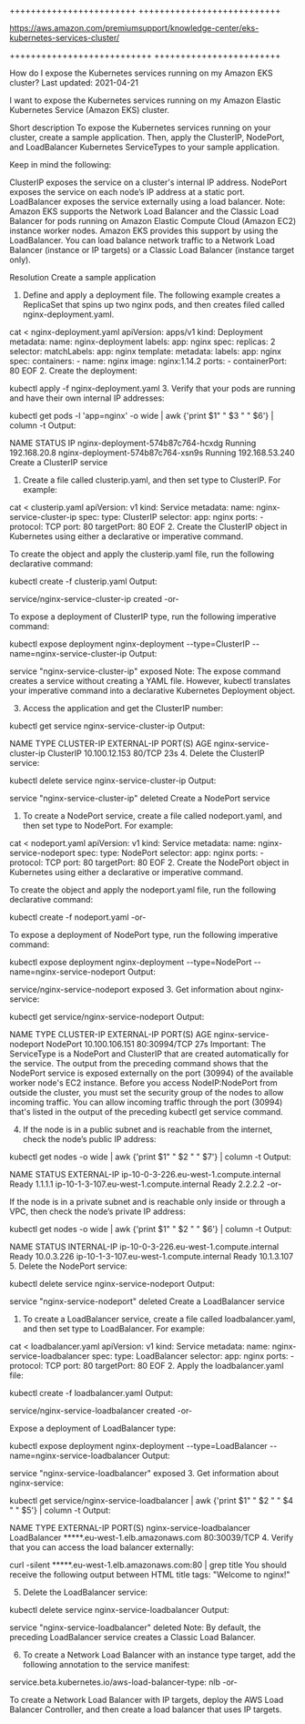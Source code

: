 ++++++++++++++++++++++++
+++++++++++++++++++++++++++

https://aws.amazon.com/premiumsupport/knowledge-center/eks-kubernetes-services-cluster/

+++++++++++++++++++++++++++
++++++++++++++++++++++++


How do I expose the Kubernetes services running on my Amazon EKS cluster?
Last updated: 2021-04-21

I want to expose the Kubernetes services running on my Amazon Elastic Kubernetes Service (Amazon EKS) cluster.

Short description
To expose the Kubernetes services running on your cluster, create a sample application. Then, apply the ClusterIP, NodePort, and LoadBalancer Kubernetes ServiceTypes to your sample application.

Keep in mind the following:

ClusterIP exposes the service on a cluster's internal IP address.
NodePort exposes the service on each node’s IP address at a static port.
LoadBalancer exposes the service externally using a load balancer.
Note: Amazon EKS supports the Network Load Balancer and the Classic Load Balancer for pods running on Amazon Elastic Compute Cloud (Amazon EC2) instance worker nodes. Amazon EKS provides this support by using the LoadBalancer. You can load balance network traffic to a Network Load Balancer (instance or IP targets) or a Classic Load Balancer (instance target only).

Resolution
Create a sample application
1.    Define and apply a deployment file. The following example creates a ReplicaSet that spins up two nginx pods, and then creates filed called nginx-deployment.yaml.

cat <<EOF > nginx-deployment.yaml
apiVersion: apps/v1
kind: Deployment
metadata:
  name: nginx-deployment
  labels:
    app: nginx
spec:
  replicas: 2
  selector:
    matchLabels:
      app: nginx
  template:
    metadata:
      labels:
        app: nginx
    spec:
      containers:
      - name: nginx
        image: nginx:1.14.2
        ports:
        - containerPort: 80
EOF
2.    Create the deployment:

kubectl apply -f nginx-deployment.yaml
3.    Verify that your pods are running and have their own internal IP addresses:

kubectl get pods -l 'app=nginx' -o wide | awk {'print $1" " $3 " " $6'} | column -t
Output:

NAME                               STATUS   IP
nginx-deployment-574b87c764-hcxdg  Running  192.168.20.8
nginx-deployment-574b87c764-xsn9s  Running  192.168.53.240
Create a ClusterIP service
1.    Create a file called clusterip.yaml, and then set type to ClusterIP. For example:

cat <<EOF > clusterip.yaml
apiVersion: v1
kind: Service
metadata:
  name: nginx-service-cluster-ip
spec:
  type: ClusterIP
  selector:
    app: nginx
  ports:
    - protocol: TCP
      port: 80
      targetPort: 80
EOF
2.    Create the ClusterIP object in Kubernetes using either a declarative or imperative command.

To create the object and apply the clusterip.yaml file, run the following declarative command:

kubectl create -f clusterip.yaml
Output:

service/nginx-service-cluster-ip created
-or-

To expose a deployment of ClusterIP type, run the following imperative command:

kubectl expose deployment nginx-deployment  --type=ClusterIP  --name=nginx-service-cluster-ip
Output:

service "nginx-service-cluster-ip" exposed
Note: The expose command creates a service without creating a YAML file. However, kubectl translates your imperative command into a declarative Kubernetes Deployment object.

3.    Access the application and get the ClusterIP number:

kubectl get service nginx-service-cluster-ip
Output:

NAME                       TYPE        CLUSTER-IP      EXTERNAL-IP   PORT(S)   AGE
nginx-service-cluster-ip   ClusterIP   10.100.12.153   <none>        80/TCP    23s
4.    Delete the ClusterIP service:

kubectl delete service nginx-service-cluster-ip
Output:

service "nginx-service-cluster-ip" deleted
Create a NodePort service
1.    To create a NodePort service, create a file called nodeport.yaml, and then set type to NodePort. For example:

cat <<EOF > nodeport.yaml
apiVersion: v1
kind: Service
metadata:
  name: nginx-service-nodeport
spec:
  type: NodePort
  selector:
    app: nginx
  ports:
    - protocol: TCP
      port: 80
      targetPort: 80
EOF
2.    Create the NodePort object in Kubernetes using either a declarative or imperative command.

To create the object and apply the nodeport.yaml file, run the following declarative command:

kubectl create -f nodeport.yaml
-or-

To expose a deployment of NodePort type, run the following imperative command:

kubectl expose deployment nginx-deployment  --type=NodePort  --name=nginx-service-nodeport
Output:

service/nginx-service-nodeport exposed
3.    Get information about nginx-service:

kubectl get service/nginx-service-nodeport
Output:

NAME                     TYPE       CLUSTER-IP       EXTERNAL-IP   PORT(S)        AGE
nginx-service-nodeport   NodePort   10.100.106.151   <none>        80:30994/TCP   27s
Important: The ServiceType is a NodePort and ClusterIP that are created automatically for the service. The output from the preceding command shows that the NodePort service is exposed externally on the port (30994) of the available worker node's EC2 instance. Before you access NodeIP:NodePort from outside the cluster, you must set the security group of the nodes to allow incoming traffic. You can allow incoming traffic through the port (30994) that's listed in the output of the preceding kubectl get service command.

4.    If the node is in a public subnet and is reachable from the internet, check the node’s public IP address:

kubectl get nodes -o wide |  awk {'print $1" " $2 " " $7'} | column -t
Output:

NAME                                      STATUS  EXTERNAL-IP
ip-10-0-3-226.eu-west-1.compute.internal  Ready   1.1.1.1
ip-10-1-3-107.eu-west-1.compute.internal  Ready   2.2.2.2
-or-

If the node is in a private subnet and is reachable only inside or through a VPC, then check the node’s private IP address:

kubectl get nodes -o wide |  awk {'print $1" " $2 " " $6'} | column -t
Output:

NAME                                      STATUS  INTERNAL-IP
ip-10-0-3-226.eu-west-1.compute.internal  Ready   10.0.3.226
ip-10-1-3-107.eu-west-1.compute.internal  Ready   10.1.3.107
5.     Delete the NodePort service:

kubectl delete service nginx-service-nodeport
Output:

service "nginx-service-nodeport" deleted
Create a LoadBalancer service
1.    To create a LoadBalancer service, create a file called loadbalancer.yaml, and then set type to LoadBalancer. For example:

cat <<EOF > loadbalancer.yaml
apiVersion: v1
kind: Service
metadata:
  name: nginx-service-loadbalancer
spec:
  type: LoadBalancer
  selector:
    app: nginx
  ports:
    - protocol: TCP
      port: 80
      targetPort: 80
EOF
2.    Apply the loadbalancer.yaml file:

kubectl create -f loadbalancer.yaml
Output:

service/nginx-service-loadbalancer created
-or-

Expose a deployment of LoadBalancer type:

kubectl expose deployment nginx-deployment  --type=LoadBalancer  --name=nginx-service-loadbalancer
Output:

service "nginx-service-loadbalancer" exposed
3.    Get information about nginx-service:

kubectl get service/nginx-service-loadbalancer |  awk {'print $1" " $2 " " $4 " " $5'} | column -t
Output:

NAME                        TYPE          EXTERNAL-IP                        PORT(S)
nginx-service-loadbalancer  LoadBalancer  *****.eu-west-1.elb.amazonaws.com  80:30039/TCP
4.    Verify that you can access the load balancer externally:

curl -silent *****.eu-west-1.elb.amazonaws.com:80 | grep title
You should receive the following output between HTML title tags: "Welcome to nginx!"

5.    Delete the LoadBalancer service:

kubectl delete service nginx-service-loadbalancer
Output:

service "nginx-service-loadbalancer" deleted
Note: By default, the preceding LoadBalancer service creates a Classic Load Balancer.

6.    To create a Network Load Balancer with an instance type target, add the following annotation to the service manifest:

service.beta.kubernetes.io/aws-load-balancer-type: nlb
-or-

To create a Network Load Balancer with IP targets, deploy the AWS Load Balancer Controller, and then create a load balancer that uses IP targets.

